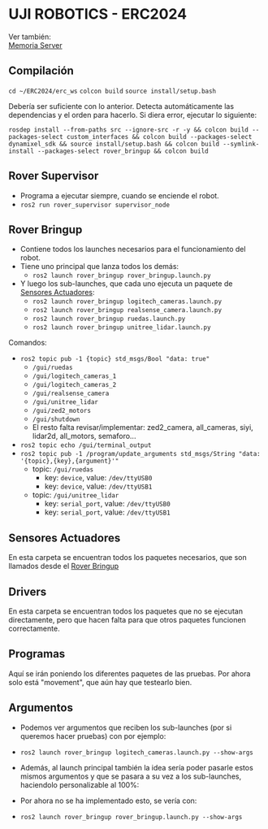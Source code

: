 # UJI ROBOTICS - ERC2024

Ver también:   
[Memoria Server](https://docs.google.com/document/d/1E_Q-_umBtsWQF4Fvs7V24_zVx3GvIHj7npbNcFVh6iw/edit?usp=sharing)  

## Compilación

`cd ~/ERC2024/erc_ws`
`colcon build`
`source install/setup.bash`

Debería ser suficiente con lo anterior.
Detecta automáticamente las dependencias y el orden para hacerlo.
Si diera error, ejecutar lo siguiente:

`rosdep install --from-paths src --ignore-src -r -y && colcon build --packages-select custom_interfaces && colcon build --packages-select dynamixel_sdk && source install/setup.bash && colcon build --symlink-install --packages-select rover_bringup && colcon build`

## Rover Supervisor

- Programa a ejecutar siempre, cuando se enciende el robot.
- `ros2 run rover_supervisor supervisor_node`

## Rover Bringup

- Contiene todos los launches necesarios para el funcionamiento del robot. 
- Tiene uno principal que lanza todos los demás:
    - `ros2 launch rover_bringup rover_bringup.launch.py`
- Y luego los sub-launches, que cada uno ejecuta un paquete de [Sensores Actuadores](#sensores-actuadores):
  - `ros2 launch rover_bringup logitech_cameras.launch.py`
  - `ros2 launch rover_bringup realsense_camera.launch.py`
  - `ros2 launch rover_bringup ruedas.launch.py`
  - `ros2 launch rover_bringup unitree_lidar.launch.py`

Comandos:

- `ros2 topic pub -1 {topic} std_msgs/Bool "data: true"`
    - `/gui/ruedas`
    - `/gui/logitech_cameras_1`
    - `/gui/logitech_cameras_2`
    - `/gui/realsense_camera`
    - `/gui/unitree_lidar`
    - `/gui/zed2_motors`
    - `/gui/shutdown`
    - El resto falta revisar/implementar: zed2_camera, all_cameras, siyi, lidar2d, all_motors, semaforo...
- `ros2 topic echo /gui/terminal_output`
- `ros2 topic pub -1 /program/update_arguments std_msgs/String "data: '{topic},{key},{argument}'"`
    - topic: `/gui/ruedas`
        - key: `device`, value: `/dev/ttyUSB0`
        - key: `device`, value: `/dev/ttyUSB1`
    - topic: `/gui/unitree_lidar`
        - key: `serial_port`, value: `/dev/ttyUSB0`
        - key: `serial_port`, value: `/dev/ttyUSB1`

## Sensores Actuadores

En esta carpeta se encuentran todos los paquetes necesarios, que son llamados desde el [Rover Bringup](#rover-bringup)

## Drivers

En esta carpeta se encuentran todos los paquetes que no se ejecutan directamente, pero que hacen falta para que otros paquetes funcionen correctamente.

## Programas

Aquí se irán poniendo los diferentes paquetes de las pruebas.
Por ahora solo está "movement", que aún hay que testearlo bien.

## Argumentos

- Podemos ver argumentos que reciben los sub-launches (por si queremos hacer pruebas) con por ejemplo:
- `ros2 launch rover_bringup logitech_cameras.launch.py --show-args`

- Además, al launch principal también la idea sería poder pasarle estos mismos argumentos y que se pasara a su vez a los sub-launches, haciendolo personalizable al 100%:
- Por ahora no se ha implementado esto, se vería con:
- `ros2 launch rover_bringup rover_bringup.launch.py --show-args`